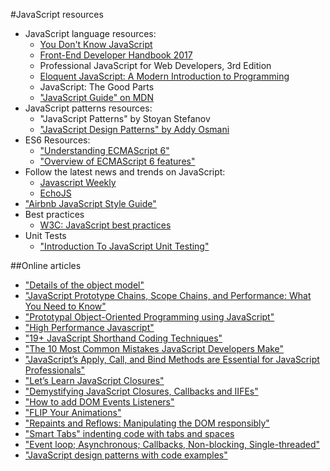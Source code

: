 #JavaScript resources

* JavaScript language resources:
    * [You Don't Know JavaScript](https://github.com/getify/You-Dont-Know-JS)
    * [Front-End Developer Handbook 2017](https://github.com/FrontendMasters/front-end-handbook-2017)
    * Professional JavaScript for Web Developers, 3rd Edition
    * [Eloquent JavaScript: A Modern Introduction to Programming](http://eloquentjavascript.net/)
    * JavaScript: The Good Parts
    * ["JavaScript Guide" on MDN](https://developer.mozilla.org/en-US/docs/Web/JavaScript/Guide/Introduction)
* JavaScript patterns resources:
    * "JavaScript Patterns" by Stoyan Stefanov
    * ["JavaScript Design Patterns" by Addy Osmani](https://addyosmani.com/resources/essentialjsdesignpatterns/book/)
* ES6 Resources:
    * ["Understanding ECMAScript 6"](https://leanpub.com/understandinges6/read)
    * ["Overview of ECMAScript 6 features"](https://github.com/lukehoban/es6features)
* Follow the latest news and trends on JavaScript:
    * [Javascript Weekly](http://javascriptweekly.com/)
    * [EchoJS](http://www.echojs.com/)
* ["Airbnb JavaScript Style Guide"](https://github.com/airbnb/javascript)
* Best practices
    * [W3C: JavaScript best practices](https://www.w3.org/wiki/JavaScript_best_practices)
* Unit Tests
    * ["Introduction To JavaScript Unit Testing"](https://www.smashingmagazine.com/2012/06/introduction-to-javascript-unit-testing/)


    
##Online articles

* ["Details of the object model"](https://developer.mozilla.org/en/docs/Web/JavaScript/Guide/Details_of_the_Object_Model)
* ["JavaScript Prototype Chains, Scope Chains, and Performance: What You Need to Know"](https://www.toptal.com/javascript/javascript-prototypes-scopes-and-performance-what-you-need-to-know)
* ["Prototypal Object-Oriented Programming using JavaScript"](http://alistapart.com/article/prototypal-object-oriented-programming-using-javascript)
* ["High Performance Javascript"](https://www.jayway.com/2011/03/28/high-performance-javascript/)
* ["19+ JavaScript Shorthand Coding Techniques"](http://www.sitepoint.com/shorthand-javascript-techniques/)
* ["The 10 Most Common Mistakes JavaScript Developers Make"](https://www.toptal.com/javascript/10-most-common-javascript-mistakes)
* ["JavaScript’s Apply, Call, and Bind Methods are Essential for JavaScript Professionals"](http://javascriptissexy.com/javascript-apply-call-and-bind-methods-are-essential-for-javascript-professionals/)
* ["Let’s Learn JavaScript Closures"](https://medium.freecodecamp.com/lets-learn-javascript-closures-66feb44f6a44#.b9rfkjrlo)
* ["Demystifying JavaScript Closures, Callbacks and IIFEs"](http://www.sitepoint.com/demystifying-javascript-closures-callbacks-iifes/)
* ["How to add DOM Events Listeners"](https://www.webreflection.co.uk/blog/2015/10/22/how-to-add-dom-events-listeners)
* ["FLIP Your Animations"](https://aerotwist.com/blog/flip-your-animations/)
* ["Repaints and Reflows: Manipulating the DOM responsibly"](http://blog.letitialew.com/post/30425074101/repaints-and-reflows-manipulating-the-dom)
* ["Smart Tabs" indenting code with tabs and spaces](https://www.emacswiki.org/emacs/SmartTabs)
* ["Event loop; Asynchronous; Callbacks, Non-blocking, Single-threaded"](https://www.youtube.com/watch?v=8aGhZQkoFbQ)
* ["JavaScript design patterns with code examples"](http://www.dofactory.com/javascript/design-patterns)
